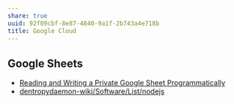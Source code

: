```yaml
---
share: true
uuid: 92f09cbf-8e87-4840-9a1f-2b743a4e718b
title: Google Cloud
---
```

## Google Sheets

* [Reading and Writing a Private Google Sheet Programmatically](https://spin.atomicobject.com/2021/01/11/reading-and-writing-a-private-google-sheet-programmatically/)
* [dentropydaemon-wiki/Software/List/nodejs](../dentropydaemon-wiki/Software/List/nodejs)